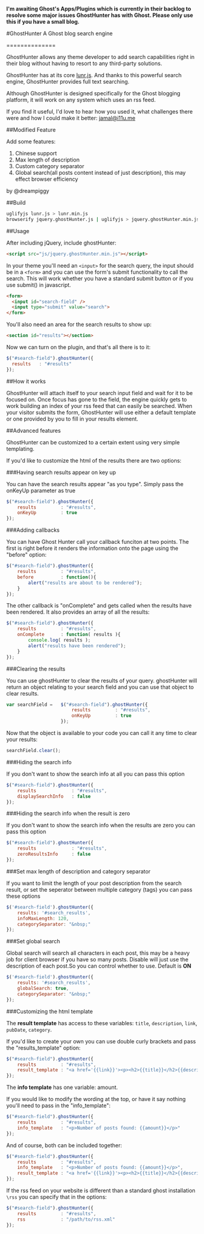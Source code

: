 **I'm awaiting Ghost's Apps/Plugins which is currently in their backlog to resolve some major issues GhostHunter has with Ghost. Please only use this if you have a small blog.**

#GhostHunter
A Ghost blog search engine

==============

GhostHunter allows any theme developer to add search capabilities right in their blog without having to resort to any third-party solutions. 

GhostHunter has at its core [lunr.js](http://lunrjs.com). And thanks to this powerful search engine, GhostHunter provides full text searching.

Although GhostHunter is designed specifically for the Ghost blogging platform, it will work on any system which uses an rss feed.

If you find it useful, I'd love to hear how you used it, what challenges there were and how I could make it better: jamal@i11u.me

##Modified Feature

Add some features:

1. Chinese support
2. Max length of description
3. Custom category separator
4. Global search(all posts content instead of just description), this may effect browser efficiency

by @dreampiggy

##Build

```bash
uglifyjs lunr.js > lunr.min.js
browserify jquery.ghostHunter.js | uglifyjs > jquery.ghostHunter.min.js
```

##Usage

After including jQuery, include ghostHunter:

```html
<script src="js/jquery.ghostHunter.min.js"></script>
```
  
In your theme you'll need an `<input>` for the search query, the input should be in a `<form>` and you can use the form's submit functionality to call the search. This will work whether you have a standard submit button or if you use submit() in javascript.

```html
<form>
  <input id="search-field" />
  <input type="submit" value="search">
</form>
```

You'll also need an area for the search results to show up:

```html
<section id="results"></section>
```
   
Now we can turn on the plugin, and that's all there is to it:

```js
$("#search-field").ghostHunter({
  results   : "#results"
});
```

##How it works

GhostHunter will attach itself to your search input field and wait for it to be focused on. Once focus has gone to the field, the engine quickly gets to work building an index of your rss feed that can easily be searched. When your visitor submits the form, GhostHunter will use either a default template or one provided by you to fill in your results element.

##Advanced features

GhostHunter can be customized to a certain extent using very simple templating. 

If you'd like to customize the html of the results there are two options:

###Having search results appear on key up

You can have the search results appear "as you type". Simply pass the onKeyUp parameter as true

```js
$("#search-field").ghostHunter({
	results   		: "#results",
	onKeyUp 		: true
});
```

###Adding callbacks

You can have Ghost Hunter call your callback funciton at two points. The first is right before it renders the information onto the page using the "before" option:

```js
$("#search-field").ghostHunter({
	results   		: "#results",
	before 			: function(){
		alert("results are about to be rendered");
	}
});
```

The other callback is "onComplete" and gets called when the results have been rendered. It also provides an array of all the results:

```js
$("#search-field").ghostHunter({
	results   		: "#results",
	onComplete		: function( results ){
		console.log( results );
		alert("results have been rendered");
	}
});
```

###Clearing the results

You can use ghostHunter to clear the results of your query. ghostHunter will return an object relating to your search field and you can use that object to clear results.

```js
var searchField = 	$("#search-field").ghostHunter({
						results   		: "#results",
						onKeyUp 		: true
				    });
```

Now that the object is available to your code you can call it any time to clear your results:

```js
searchField.clear();
```

###Hiding the search info

If you don't want to show the search info at all you can pass this option

```js
$("#search-field").ghostHunter({
	results   			: "#results",
	displaySearchInfo 	: false
});
```

###Hiding the search info when the result is zero

If you don't want to show the search info when the results are zero you can pass this option

```js
$("#search-field").ghostHunter({
	results   			: "#results",
	zeroResultsInfo 	: false
});
```

###Set max length of description and category separator

If you want to limit the length of your post description from the search result, or set the seperator between multiple category (tags) you can pass these options

```js
$('#search-field').ghostHunter({
    results: '#search_results',
    infoMaxLength: 120,
    categorySeparator: "&nbsp;"
});
```

###Set global search

Global search will search all characters in each post, this may be a heavy job for client browser if you have so many posts. Disable will just use the description of each post.So you can control whether to use. Default is **ON**

```js
$('#search-field').ghostHunter({
    results: '#search_results',
    globalSearch: true,
    categorySeparator: "&nbsp;"
});
```

###Customizing the html template

The **result template** has access to these variables: `title`, `description`, `link`, `pubDate`, `category`.

If you'd like to create your own you can use double curly brackets and pass the "results_template" option:

```js
$("#search-field").ghostHunter({
	results   		: "#results",
	result_template : "<a href='{{link}}'><p><h2>{{title}}</h2>{{description}}</p><p><h4>{{pubDate}}</h4><h4>Tags: {{category}}</h4></p></a>"
});
```

The **info template** has one variable: amount.

If you would like to modify the wording at the top, or have it say nothing you'll need to pass in the "info_template":

```js
$("#search-field").ghostHunter({
	results   		: "#results",
	info_template	: "<p>Number of posts found: {{amount}}</p>"
});
```

And of course, both can be included together:

```js
$("#search-field").ghostHunter({
	results   		: "#results",
	info_template	: "<p>Number of posts found: {{amount}}</p>",
	result_template : "<a href='{{link}}'><p><h2>{{title}}</h2>{{description}}</p><p><h4>{{pubDate}}</h4><h4>Tags: {{category}}</h4></p></a>"
});
```

If the rss feed on your website is different than a standard ghost installation `\rss` you can specify that in the options:

```js
$("#search-field").ghostHunter({
	results   		: "#results",
	rss 			: "/path/to/rss.xml"
});
```